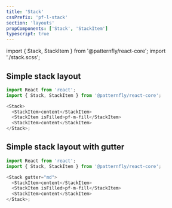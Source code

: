 ```yaml
---
title: 'Stack'
cssPrefix: 'pf-l-stack'
section: 'layouts'
propComponents: ['Stack', 'StackItem']
typescript: true
---
```


import { Stack, StackItem } from '@patternfly/react-core';
import './stack.scss';

## Simple stack layout

```js
import React from 'react';
import { Stack, StackItem } from '@patternfly/react-core';

<Stack>
  <StackItem>content</StackItem>
  <StackItem isFilled>pf-m-fill</StackItem>
  <StackItem>content</StackItem>
</Stack>;
```

## Simple stack layout with gutter

```js
import React from 'react';
import { Stack, StackItem } from '@patternfly/react-core';

<Stack gutter="md">
  <StackItem>content</StackItem>
  <StackItem isFilled>pf-m-fill</StackItem>
  <StackItem>content</StackItem>
</Stack>;
```
